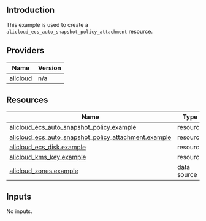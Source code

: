<!-- BEGIN_TF_DOCS -->
## Introduction

This example is used to create a `alicloud_ecs_auto_snapshot_policy_attachment` resource.

## Providers

| Name | Version |
|------|---------|
| <a name="provider_alicloud"></a> [alicloud](#provider\_alicloud) | n/a |

## Resources

| Name | Type |
|------|------|
| [alicloud_ecs_auto_snapshot_policy.example](https://registry.terraform.io/providers/aliyun/alicloud/latest/docs/resources/ecs_auto_snapshot_policy) | resource |
| [alicloud_ecs_auto_snapshot_policy_attachment.example](https://registry.terraform.io/providers/aliyun/alicloud/latest/docs/resources/ecs_auto_snapshot_policy_attachment) | resource |
| [alicloud_ecs_disk.example](https://registry.terraform.io/providers/aliyun/alicloud/latest/docs/resources/ecs_disk) | resource |
| [alicloud_kms_key.example](https://registry.terraform.io/providers/aliyun/alicloud/latest/docs/resources/kms_key) | resource |
| [alicloud_zones.example](https://registry.terraform.io/providers/aliyun/alicloud/latest/docs/data-sources/zones) | data source |

## Inputs

No inputs.
<!-- END_TF_DOCS -->    